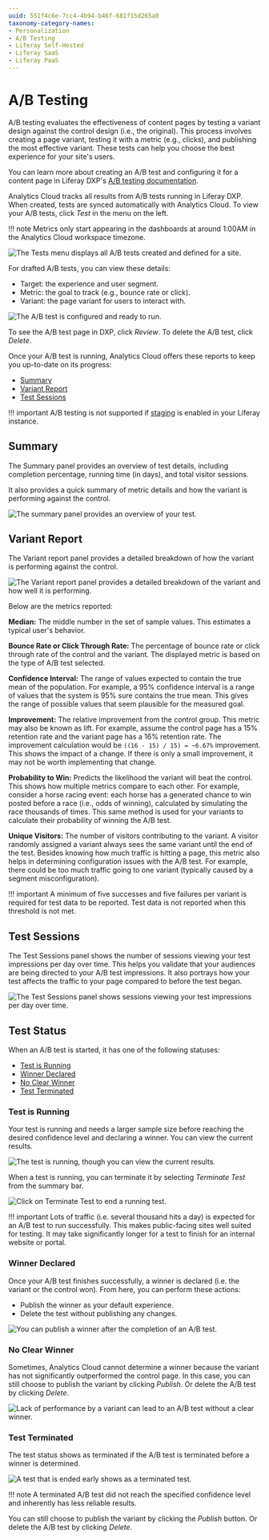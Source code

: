 ```yaml
---
uuid: 551f4c6e-7cc4-4b94-b46f-681f15d265a0
taxonomy-category-names:
- Personalization
- A/B Testing
- Liferay Self-Hosted
- Liferay SaaS
- Liferay PaaS
---
```

# A/B Testing

A/B testing evaluates the effectiveness of content pages by testing a variant design against the control design (i.e., the original). This process involves creating a page variant, testing it with a metric (e.g., clicks), and publishing the most effective variant. These tests can help you choose the best experience for your site's users.

You can learn more about creating an A/B test and configuring it for a content page in Liferay DXP's [A/B testing documentation](https://learn.liferay.com/w/dxp/site-building/optimizing-sites/ab-testing/ab-testing).

Analytics Cloud tracks all results from A/B tests running in Liferay DXP. When created, tests are synced automatically with Analytics Cloud. To view your A/B tests, click *Test* in the menu on the left.

!!! note
    Metrics only start appearing in the dashboards at around 1:00AM in the Analytics Cloud workspace timezone.

![The Tests menu displays all A/B tests created and defined for a site.](a-b-testing/images/01.png)

For drafted A/B tests, you can view these details:

- Target: the experience and user segment.
- Metric: the goal to track (e.g., bounce rate or click).
- Variant: the page variant for users to interact with.

![The A/B test is configured and ready to run.](a-b-testing/images/02.png)

To see the A/B test page in DXP, click *Review*. To delete the A/B test, click *Delete*.

Once your A/B test is running, Analytics Cloud offers these reports to keep you up-to-date on its progress:

- [Summary](#summary)
- [Variant Report](#variant-report)
- [Test Sessions](#test-sessions)

!!! important
    A/B testing is not supported if [staging](https://learn.liferay.com/w/dxp/site-building/publishing-tools/staging.md) is enabled in your Liferay instance.

## Summary

The Summary panel provides an overview of test details, including completion percentage, running time (in days), and total visitor sessions.

It also provides a quick summary of metric details and how the variant is performing against the control.

![The summary panel provides an overview of your test.](a-b-testing/images/03.png)

## Variant Report

The Variant report panel provides a detailed breakdown of how the variant is performing against the control.

![The Variant report panel provides a detailed breakdown of the variant and how well it is performing.](a-b-testing/images/04.png)

Below are the metrics reported:

**Median:** The middle number in the set of sample values. This estimates a typical user's behavior.

**Bounce Rate or Click Through Rate:** The percentage of bounce rate or click through rate of the control and the variant. The displayed metric is based on the type of A/B test selected.

**Confidence Interval:** The range of values expected to contain the true mean of the population. For example, a 95% confidence interval is a range of values that the system is 95% sure contains the true mean. This gives the range of possible values that seem plausible for the measured goal.

**Improvement:** The relative improvement from the control group. This metric may also be known as lift. For example, assume the control page has a 15% retention rate and the variant page has a 16% retention rate. The improvement calculation would be `((16 - 15) / 15) = ~6.67%` improvement. This shows the impact of a change. If there is only a small improvement, it may not be worth implementing that change.

**Probability to Win:** Predicts the likelihood the variant will beat the control. This shows how multiple metrics compare to each other. For example, consider a horse racing event: each horse has a generated chance to win posted before a race (i.e., odds of winning), calculated by simulating the race thousands of times. This same method is used for your variants to calculate their probability of winning the A/B test.

**Unique Visitors:** The number of visitors contributing to the variant. A visitor randomly assigned a variant always sees the same variant until the end of the test. Besides knowing how much traffic is hitting a page, this metric also helps in determining configuration issues with the A/B test. For example, there could be too much traffic going to one variant (typically caused by a segment misconfiguration).

!!! important
    A minimum of five successes and five failures per variant is required for test data to be reported. Test data is not reported when this threshold is not met.

## Test Sessions

The Test Sessions panel shows the number of sessions viewing your test impressions per day over time. This helps you validate that your audiences are being directed to your A/B test impressions. It also portrays how your test affects the traffic to your page compared to before the test began.

![The Test Sessions panel shows sessions viewing your test impressions per day over time.](a-b-testing/images/05.png)

## Test Status

When an A/B test is started, it has one of the following statuses:

- [Test is Running](#test-is-running)
- [Winner Declared](#winner-declared)
- [No Clear Winner](#no-clear-winner)
- [Test Terminated](#test-terminated)

### Test is Running

Your test is running and needs a larger sample size before reaching the desired confidence level and declaring a winner. You can view the current results.

![The test is running, though you can view the current results.](a-b-testing/images/06.png)

When a test is running, you can terminate it by selecting *Terminate Test* from the summary bar.

![Click on Terminate Test to end a running test.](a-b-testing/images/07.png)

!!! important
    Lots of traffic (i.e. several thousand hits a day) is expected for an A/B test to run successfully. This makes public-facing sites well suited for testing. It may take significantly longer for a test to finish for an internal website or portal.

### Winner Declared

Once your A/B test finishes successfully, a winner is declared (i.e. the variant or the control won). From here, you can perform these actions:

- Publish the winner as your default experience.
- Delete the test without publishing any changes.

![You can publish a winner after the completion of an A/B test.](a-b-testing/images/08.png)

### No Clear Winner

Sometimes, Analytics Cloud cannot determine a winner because the variant has not significantly outperformed the control page. In this case, you can still choose to publish the variant by clicking *Publish*. Or delete the A/B test by clicking *Delete*.

![Lack of performance by a variant can lead to an A/B test without a clear winner. ](a-b-testing/images/09.png)

### Test Terminated

The test status shows as terminated if the A/B test is terminated before a winner is determined.

![A test that is ended early shows as a terminated test.](./a-b-testing/images/10.png)

!!! note
    A terminated A/B test did not reach the specified confidence level and inherently has less reliable results.

You can still choose to publish the variant by clicking the *Publish* button. Or delete the A/B test by clicking *Delete*.